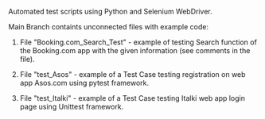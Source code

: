 Automated test scripts using Python and Selenium WebDriver.

Main Branch containts unconnected files with example code:
1) File "Booking.com_Search_Test" - example of testing Search function of the Booking.com app with the given information (see comments in the file).

2) File "test_Asos" - example of a Test Case testing registration on web app Asos.com using pytest framework.

3) File "test_Italki" - example of a Test Case testing Italki web app login page using Unittest framework.
